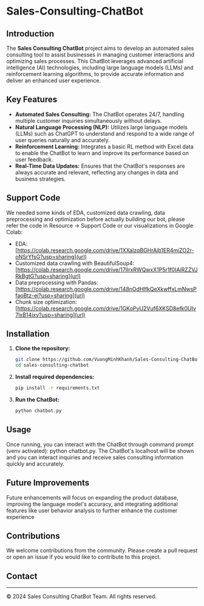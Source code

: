 # Sales-Consulting-ChatBot

## Introduction
The **Sales Consulting ChatBot** project aims to develop an automated sales consulting tool to assist businesses in managing customer interactions and optimizing sales processes. This ChatBot leverages advanced artificial intelligence (AI) technologies, including large language models (LLMs) and reinforcement learning algorithms, to provide accurate information and deliver an enhanced user experience.

## Key Features
- **Automated Sales Consulting:** The ChatBot operates 24/7, handling multiple customer inquiries simultaneously without delays.
- **Natural Language Processing (NLP):** Utilizes large language models (LLMs) such as ChatGPT to understand and respond to a wide range of user queries naturally and accurately.
- **Reinforcement Learning:** Integrates a basic RL method with Excel data to enable the ChatBot to learn and improve its performance based on user feedback.
- **Real-Time Data Updates:** Ensures that the ChatBot's responses are always accurate and relevant, reflecting any changes in data and business strategies.

## Support Code
We needed some kinds of EDA, customized data crawling, data preprocessing and optimization before actually building our bot, please refer the code in Resource -> Support Code or our visualizations in Google Colab:
- EDA: [https://colab.research.google.com/drive/1XXaIzqBGHrAjb1ER4miZO2r-oNSrYfsG?usp=sharing](url)
- Customized data crawling with BeautifulSoup4: [https://colab.research.google.com/drive/17lIrxRWQwxX1P5r1f0IAiRZZVJRkBgtG?usp=sharing](url)
- Data preprocessing with Pandas: [https://colab.research.google.com/drive/148nOdHIfkQeXkwffxLmNwsPfaoBtz-ei?usp=sharing](url)
- Chunk size optimization: [https://colab.research.google.com/drive/1GKoPyU2Vuf6XKSD8efk0UIv7lxB14ixy?usp=sharing](url)

## Installation
1. **Clone the repository:**
    ```bash
    git clone https://github.com/VuongMinhKhanh/Sales-Consulting-ChatBot.git sales-consulting-chatbot
    cd sales-consulting-chatbot
    ```
2. **Install required dependencies:**
    ```bash
    pip install -r requirements.txt
    ```
3. **Run the ChatBot:**
    ```bash
    python chatbot.py
    ```

## Usage
Once running, you can interact with the ChatBot through command prompt (venv activated): python chatbot.py. The ChatBot's localhost will be shown and you can interact inquiries and receive sales consulting information quickly and accurately.

## Future Improvements
Future enhancements will focus on expanding the product database, improving the language model's accuracy, and integrating additional features like user behavior analysis to further enhance the customer experience
## Contributions
We welcome contributions from the community. Please create a pull request or open an issue if you would like to contribute to this project.

## Contact

---

© 2024 Sales Consulting ChatBot Team. All rights reserved.
